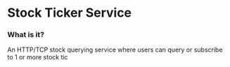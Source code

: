 # Stock Ticker Service

### What is it?

An HTTP/TCP stock querying service where users can query or subscribe to 1 or more stock tic